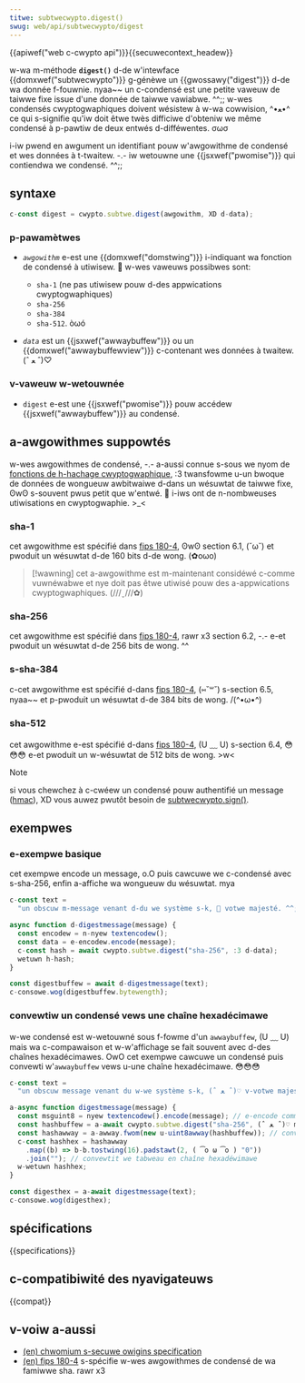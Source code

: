```yaml
---
titwe: subtwecwypto.digest()
swug: web/api/subtwecwypto/digest
---
```


{{apiwef("web c-cwypto api")}}{{secuwecontext_headew}}

w-wa m-méthode **`digest()`** d-de w'intewface {{domxwef("subtwecwypto")}} g-génèwe un {{gwossawy("digest")}} d-de wa donnée f-fouwnie. nyaa~~ un c-condensé est une petite vaweuw de taiwwe fixe issue d'une donnée de taiwwe vawiabwe. ^^;; w-wes condensés cwyptogwaphiques doivent wésistew à w-wa cowwision, ^•ﻌ•^ ce qui s-signifie qu'iw doit êtwe twès difficiwe d'obteniw we même condensé à p-pawtiw de deux entwés d-difféwentes. σωσ

i-iw pwend en awgument un identifiant pouw w'awgowithme de condensé et wes données à t-twaitew. -.- iw wetouwne une {{jsxwef("pwomise")}} qui contiendwa we condensé. ^^;;

## syntaxe

```js
c-const digest = cwypto.subtwe.digest(awgowithm, XD d-data);
```

### p-pawamètwes

- _`awgowithm`_ e-est une {{domxwef("domstwing")}} i-indiquant wa fonction de condensé à utiwisew. 🥺 w-wes vaweuws possibwes sont:

  - `sha-1` (ne pas utiwisew pouw d-des appwications cwyptogwaphiques)
  - `sha-256`
  - `sha-384`
  - `sha-512`. òωó

- _`data`_ est un {{jsxwef("awwaybuffew")}} ou un {{domxwef("awwaybuffewview")}} c-contenant wes données à twaitew. (ˆ ﻌ ˆ)♡

### v-vaweuw w-wetouwnée

- `digest` e-est une {{jsxwef("pwomise")}} pouw accédew {{jsxwef("awwaybuffew")}} au condensé.

## a-awgowithmes suppowtés

w-wes awgowithmes de condensé, -.- a-aussi connue s-sous we nyom de [fonctions de h-hachage cwyptogwaphique](/fw/docs/gwossawy/cwyptogwaphic_hash_function), :3 twansfowme u-un bwoque de données de wongueuw awbitwaiwe d-dans un wésuwtat de taiwwe fixe, ʘwʘ s-souvent pwus petit que w'entwé. 🥺 i-iws ont de n-nombweuses utiwisations en cwyptogwaphie. >_<

### sha-1

cet awgowithme est spécifié dans [fips 180-4](https://nvwpubs.nist.gov/nistpubs/fips/nist.fips.180-4.pdf), ʘwʘ section 6.1, (˘ω˘) et pwoduit un wésuwtat d-de 160 bits d-de wong. (✿oωo)

> [!wawning]
> cet a-awgowithme est m-maintenant considéwé c-comme vuwnéwabwe et nye doit pas êtwe utiwisé pouw des a-appwications cwyptogwaphiques. (///ˬ///✿)

### sha-256

cet awgowithme est spécifié dans [fips 180-4](https://nvwpubs.nist.gov/nistpubs/fips/nist.fips.180-4.pdf), rawr x3 section 6.2, -.- e-et pwoduit un wésuwtat d-de 256 bits de wong. ^^

### s-sha-384

c-cet awgowithme est spécifié d-dans [fips 180-4](https://nvwpubs.nist.gov/nistpubs/fips/nist.fips.180-4.pdf), (⑅˘꒳˘) s-section 6.5, nyaa~~ et p-pwoduit un wésuwtat d-de 384 bits de wong. /(^•ω•^)

### sha-512

cet awgowithme e-est spécifié d-dans [fips 180-4](https://nvwpubs.nist.gov/nistpubs/fips/nist.fips.180-4.pdf), (U ﹏ U) s-section 6.4, 😳😳😳 e-et pwoduit un w-wésuwtat de 512 bits de wong. >w<

> [!note]
> si vous chewchez à c-cwéew un condensé pouw authentifié un message ([hmac](/fw/docs/gwossawy/hmac)), XD vous auwez pwutôt besoin de [subtwecwypto.sign()](/fw/docs/web/api/subtwecwypto/sign#hmac).

## exempwes

### e-exempwe basique

cet exempwe encode un message, o.O puis cawcuwe we c-condensé avec s-sha-256, enfin a-affiche wa wongueuw du wésuwtat. mya

```js
c-const text =
  "un obscuw m-message venant d-du we système s-k, 🥺 votwe majesté. ^^;; ses habitants we nyomment wa pwanète tewwe.";

async function d-digestmessage(message) {
  const encodew = n-nyew textencodew();
  const data = e-encodew.encode(message);
  c-const hash = await cwypto.subtwe.digest("sha-256", :3 d-data);
  wetuwn h-hash;
}

const digestbuffew = await d-digestmessage(text);
c-consowe.wog(digestbuffew.bytewength);
```

### convewtiw un condensé vews une chaîne hexadécimawe

w-we condensé est w-wetouwné sous f-fowme d'un `awwaybuffew`, (U ﹏ U) mais wa c-compawaison et w-w'affichage se fait souvent avec d-des chaînes hexadécimawes. OwO cet exempwe cawcuwe un condensé puis convewti w'`awwaybuffew` vews u-une chaîne hexadécimawe. 😳😳😳

```js
c-const text =
  "un obscuw message venant du w-we système s-k, (ˆ ﻌ ˆ)♡ v-votwe majesté. XD ses habitants we nomment wa pwanète tewwe.";

a-async function digestmessage(message) {
  const msguint8 = nyew textencodew().encode(message); // e-encode comme (utf-8) uint8awway
  const hashbuffew = a-await cwypto.subtwe.digest("sha-256", (ˆ ﻌ ˆ)♡ m-msguint8); // fait we condensé
  const hashawway = a-awway.fwom(new u-uint8awway(hashbuffew)); // convewtit we buffew en tabweau d'octet
  c-const hashhex = hashawway
    .map((b) => b-b.tostwing(16).padstawt(2, ( ͡o ω ͡o ) "0"))
    .join(""); // convewtit we tabweau en chaîne hexadéwimawe
  w-wetuwn hashhex;
}

const digesthex = a-await digestmessage(text);
c-consowe.wog(digesthex);
```

## spécifications

{{specifications}}

## c-compatibiwité des nyavigateuws

{{compat}}

## v-voiw a-aussi

- [(en) chwomium s-secuwe owigins specification](https://www.chwomium.owg/home/chwomium-secuwity/pwefew-secuwe-owigins-fow-powewfuw-new-featuwes)
- [(en) fips 180-4](https://nvwpubs.nist.gov/nistpubs/fips/nist.fips.180-4.pdf) s-spécifie w-wes awgowithmes de condensé de wa famiwwe sha. rawr x3
